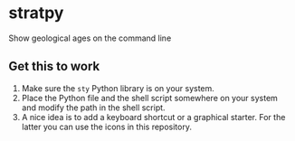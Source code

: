 # stratpy
Show geological ages on the command line

## Get this to work
1. Make sure the ```sty``` Python library is on your system. 
2. Place the Python file and the shell script somewhere on your system and modify the path in the shell script.
3. A nice idea is to add a keyboard shortcut or a graphical starter. For the latter you can use the icons in this repository.
